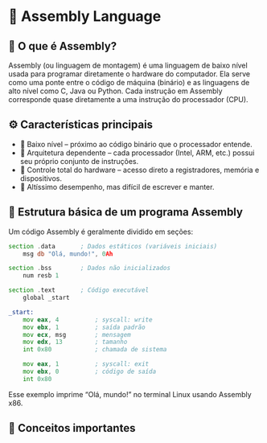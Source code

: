 # 🧠 Assembly Language

## 📘 O que é Assembly?

Assembly (ou linguagem de montagem) é uma linguagem de baixo nível usada para programar diretamente o hardware do computador. Ela serve como uma ponte entre o código de máquina (binário) e as linguagens de alto nível como C, Java ou Python.
Cada instrução em Assembly corresponde quase diretamente a uma instrução do processador (CPU).

## ⚙️ Características principais

* 🔹 Baixo nível – próximo ao código binário que o processador entende.
* 🔹 Arquitetura dependente – cada processador (Intel, ARM, etc.) possui seu próprio conjunto de instruções.
* 🔹 Controle total do hardware – acesso direto a registradores, memória e dispositivos.
* 🔹 Altíssimo desempenho, mas difícil de escrever e manter.

## 🧩 Estrutura básica de um programa Assembly

Um código Assembly é geralmente dividido em seções:

```asm
section .data       ; Dados estáticos (variáveis iniciais)
    msg db "Olá, mundo!", 0Ah

section .bss        ; Dados não inicializados
    num resb 1

section .text       ; Código executável
    global _start

_start:
    mov eax, 4          ; syscall: write
    mov ebx, 1          ; saída padrão
    mov ecx, msg        ; mensagem
    mov edx, 13         ; tamanho
    int 0x80            ; chamada de sistema

    mov eax, 1          ; syscall: exit
    mov ebx, 0          ; código de saída
    int 0x80

```

Esse exemplo imprime “Olá, mundo!” no terminal Linux usando Assembly x86.

## 🧮 Conceitos importantes



